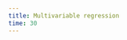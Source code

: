 ```yaml
---
title: Multivariable regression
time: 30
---
```


<jupyter notebook-name="multivariable_regression" course-code="DSBC" />
